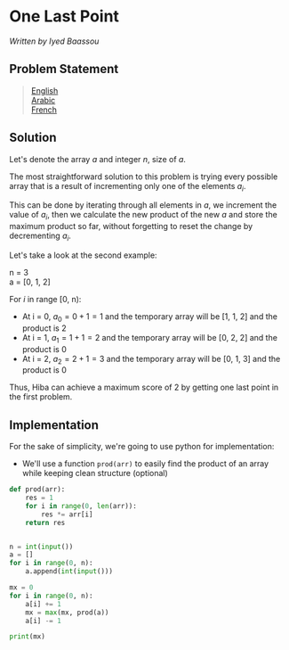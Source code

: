# One Last Point

*Written by Iyed Baassou*

## Problem Statement

> [English](statements/task4-eng.pdf)  
> [Arabic](statements/task4-ara.pdf)  
> [French](statements/task4-fre.pdf)  

## Solution

Let's denote the array $a$ and integer $n$, size of $a$.

The most straightforward solution to this problem is trying every possible array that is a result of incrementing only one of the elements $a_i$.

This can be done by iterating through all elements in $a$, we increment the value of $a_i$, then we calculate the new product of the new $a$ and store the maximum product so far, without forgetting to reset the change by decrementing $a_i$.

Let's take a look at the second example:

n = 3  
a = [0, 1, 2]

For $i$ in range [0, n):  
- At i = 0, $a_0 = 0 + 1 = 1$ and the temporary array will be [1, 1, 2] and the product is 2
- At i = 1, $a_1 = 1 + 1 = 2$ and the temporary array will be [0, 2, 2] and the product is 0
- At i = 2, $a_2 = 2 + 1 = 3$ and the temporary array will be [0, 1, 3] and the product is 0

Thus, Hiba can achieve a maximum score of $2$ by getting one last point in the first problem.

## Implementation

For the sake of simplicity, we're going to use python for implementation:

- We'll use a function `prod(arr)` to easily find the product of an array while keeping clean structure (optional)

```py
def prod(arr):
    res = 1
    for i in range(0, len(arr)):
        res *= arr[i]
    return res


n = int(input())
a = []
for i in range(0, n):
    a.append(int(input()))

mx = 0
for i in range(0, n):
    a[i] += 1
    mx = max(mx, prod(a))
    a[i] -= 1

print(mx)
```
